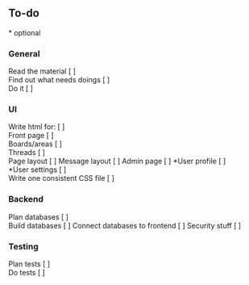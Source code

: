 ## To-do
\* optional

### General  
Read the material [ ]  
Find out what needs doings [ ]  
Do it [ ]  

### UI
Write html for: [ ]  
    Front page [ ]  
    Boards/areas [ ]  
    Threads [ ]  
        Page layout [ ]
        Message layout [ ]
    Admin page [ ]
    *User profile [ ]  
    *User settings [ ]  
Write one consistent CSS file [ ]

### Backend
Plan databases [ ]  
Build databases [ ]
Connect databases to frontend [ ]
Security stuff [ ]

### Testing
Plan tests [ ]  
Do tests [ ]  